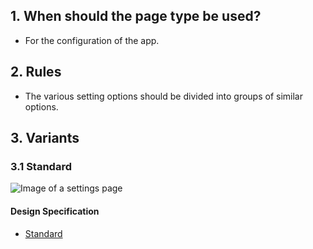 ## 1. When should the page type be used? 
*   For the configuration of the app.

## 2. Rules 
*   The various setting options should be divided into groups of similar options.

## 3. Variants 
### 3.1 Standard
![Image of a settings page](https://raw.githubusercontent.com/sbb-design-systems/sbb-design-system/master/mobile/page-types/settings/images/MS04.png 'class: image')

#### Design Specification
*   [Standard](https://sbb.invisionapp.com/d/main#/console/14051805/323023911/inspect)